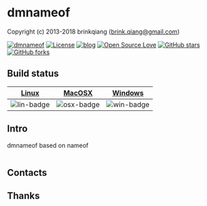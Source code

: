 # dmnameof

Copyright (c) 2013-2018 brinkqiang (brink.qiang@gmail.com)

[![dmnameof](https://img.shields.io/badge/brinkqiang-dmnameof-blue.svg?style=flat-square)](https://github.com/brinkqiang/dmnameof)
[![License](https://img.shields.io/badge/license-MIT-brightgreen.svg)](https://github.com/brinkqiang/dmnameof/blob/master/LICENSE)
[![blog](https://img.shields.io/badge/Author-Blog-7AD6FD.svg)](https://brinkqiang.github.io/)
[![Open Source Love](https://badges.frapsoft.com/os/v3/open-source.png)](https://github.com/brinkqiang)
[![GitHub stars](https://img.shields.io/github/stars/brinkqiang/dmnameof.svg?label=Stars)](https://github.com/brinkqiang/dmnameof) 
[![GitHub forks](https://img.shields.io/github/forks/brinkqiang/dmnameof.svg?label=Fork)](https://github.com/brinkqiang/dmnameof)

## Build status
| [Linux][lin-link] | [MacOSX][osx-link] | [Windows][win-link] |
| :---------------: | :----------------: | :-----------------: |
| ![lin-badge]      | ![osx-badge]       | ![win-badge]        |

[lin-badge]: https://travis-ci.org/brinkqiang/dmnameof.svg?branch=master "Travis build status"
[lin-link]:  https://travis-ci.org/brinkqiang/dmnameof "Travis build status"
[osx-badge]: https://travis-ci.org/brinkqiang/dmnameof.svg?branch=master "Travis build status"
[osx-link]:  https://travis-ci.org/brinkqiang/dmnameof "Travis build status"
[win-badge]: https://ci.appveyor.com/api/projects/status/github/brinkqiang/dmnameof?branch=master&svg=true "AppVeyor build status"
[win-link]:  https://ci.appveyor.com/project/brinkqiang/dmnameof "AppVeyor build status"

## Intro
dmnameof based on nameof
```cpp
```
## Contacts

## Thanks
